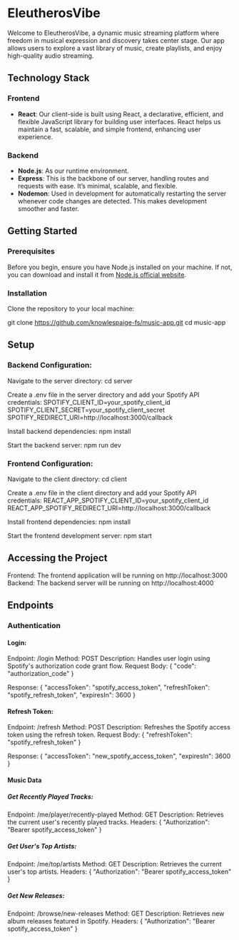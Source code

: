 # EleutherosVibe

Welcome to EleutherosVibe, a dynamic music streaming platform where freedom in musical expression and discovery takes center stage. Our app allows users to explore a vast library of music, create playlists, and enjoy high-quality audio streaming.

## Technology Stack

### Frontend

- **React**: Our client-side is built using React, a declarative, efficient, and flexible JavaScript library for building user interfaces. React helps us maintain a fast, scalable, and simple frontend, enhancing user experience.

### Backend

- **Node.js**: As our runtime environment.
- **Express**: This is the backbone of our server, handling routes and requests with ease. It’s minimal, scalable, and flexible.
- **Nodemon**: Used in development for automatically restarting the server whenever code changes are detected. This makes development smoother and faster.

## Getting Started

### Prerequisites

Before you begin, ensure you have Node.js installed on your machine. If not, you can download and install it from [Node.js official website](https://nodejs.org/).

### Installation

Clone the repository to your local machine:

git clone https://github.com/knowlespaige-fs/music-app.git
cd music-app

## Setup

### Backend Configuration:

Navigate to the server directory:
cd server

Create a .env file in the server directory and add your Spotify API credentials:
SPOTIFY_CLIENT_ID=your_spotify_client_id
SPOTIFY_CLIENT_SECRET=your_spotify_client_secret
SPOTIFY_REDIRECT_URI=http://localhost:3000/callback

Install backend dependencies:
npm install

Start the backend server:
npm run dev

### Frontend Configuration:

Navigate to the client directory:
cd client

Create a .env file in the client directory and add your Spotify API credentials:
REACT_APP_SPOTIFY_CLIENT_ID=your_spotify_client_id
REACT_APP_SPOTIFY_REDIRECT_URI=http://localhost:3000/callback

Install frontend dependencies:
npm install

Start the frontend development server:
npm start

## Accessing the Project

Frontend: The frontend application will be running on http://localhost:3000
Backend: The backend server will be running on http://localhost:4000

## Endpoints

### Authentication
#### Login:

Endpoint: /login
Method: POST
Description: Handles user login using Spotify's authorization code grant flow.
Request Body:
{
  "code": "authorization_code"
}

Response:
{
  "accessToken": "spotify_access_token",
  "refreshToken": "spotify_refresh_token",
  "expiresIn": 3600
}

#### Refresh Token:

Endpoint: /refresh
Method: POST
Description: Refreshes the Spotify access token using the refresh token.
Request Body:
{
  "refreshToken": "spotify_refresh_token"
}

Response:
{
  "accessToken": "new_spotify_access_token",
  "expiresIn": 3600
}

#### Music Data
##### Get Recently Played Tracks:

Endpoint: /me/player/recently-played
Method: GET
Description: Retrieves the current user's recently played tracks.
Headers:
{
  "Authorization": "Bearer spotify_access_token"
}

##### Get User's Top Artists:

Endpoint: /me/top/artists
Method: GET
Description: Retrieves the current user's top artists.
Headers:
{
  "Authorization": "Bearer spotify_access_token"
}

##### Get New Releases:

Endpoint: /browse/new-releases
Method: GET
Description: Retrieves new album releases featured in Spotify.
Headers:
{
  "Authorization": "Bearer spotify_access_token"
}